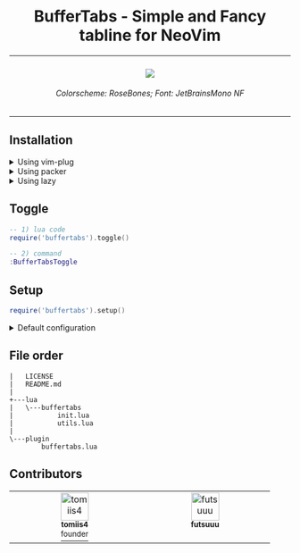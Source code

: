 <h1 align="center"> BufferTabs - Simple and Fancy tabline for NeoVim </h1>


<hr>

<h3 align="center"> <img src='https://media.discordapp.net/attachments/772927831441014847/1127980296537657456/image.png?ex=66a3bc83&is=66a26b03&hm=f8be87dc55e8a780d6482f0195ad945c4a5aa21317636039d4db689d1575b568&=&format=webp&quality=lossless&width=1177&height=662'> </h3>
<h6 align="center"> Colorscheme: RoseBones; Font: JetBrainsMono NF </h6>

<hr>


## Installation

<details>
<summary> Using vim-plug </summary>

```vim
Plug 'tomiis4/BufferTabs.nvim'
```

</details>

<details>
<summary> Using packer </summary>

```lua
use 'tomiis4/BufferTabs.nvim'
```

</details>

<details>
<summary> Using lazy </summary>

```lua
{
    'tomiis4/BufferTabs.nvim',
    dependencies = {
        'nvim-tree/nvim-web-devicons', -- optional
    },
    lazy = false,
    config = function()
        require('buffertabs').setup({
            -- config
        })
    end
},
```

</details>

## Toggle

```lua
-- 1) lua code
require('buffertabs').toggle()

-- 2) command
:BufferTabsToggle
```

## Setup

```lua
require('buffertabs').setup()
```

<details>
<summary> Default configuration </summary>

```lua
require('buffertabs').setup({
    ---@type 'none'|'single'|'double'|'rounded'|'solid'|'shadow'|table
    border = 'rounded',

    ---@type integer
    padding = 1,

    ---@type boolean
    icons = true,

    ---@type string
    modified = " ",

    ---@type string use hl Group or hex color
    hl_group = 'Keyword',

    ---@type string use hl Group or hex color
    hl_group_inactive = 'Comment',

    ---@type boolean
    show_all = false,

    ---@type boolean
    show_single_buffer = true,

    ---@type 'row'|'column'
    display = 'row',

    ---@type 'left'|'right'|'center'
    horizontal = 'center',

    ---@type 'top'|'bottom'|'center'
    vertical = 'top',

    ---@type number in ms (recommend 2000)
    timeout = 0,

    ---@type boolean
    show_id = false

    ---@type integer
    max_buffers = 0

    ---@type integer
    surround_active_buffer = 0
})

```

</details>


## File order
```
|   LICENSE
|   README.md
|
+---lua
|   \---buffertabs
|           init.lua
|           utils.lua
|
\---plugin
        buffertabs.lua
```


## Contributors

<table>
    <tbody>
        <tr>
            <td align="center" valign="top" width="14.28%">
                <a href="https://github.com/tomiis4">
                <img src="https://avatars.githubusercontent.com/u/87276646?v=4" width="50px;" alt="tomiis4"/><br />
                <sub><b> tomiis4 </b></sub><br />
                <sup> founder </sup>
                </a><br/>
            </td>
            <td align="center" valign="top" width="14.28%">
                <a href="https://github.com/futsuuu">
                <img src="https://avatars.githubusercontent.com/u/105504350?v=4" width="50px;" alt="futsuuu"/><br />
                <sub><b> futsuuu </b></sub><br />
                </a><br />
            </td>
        </tr>
    </tbody>
</table>

